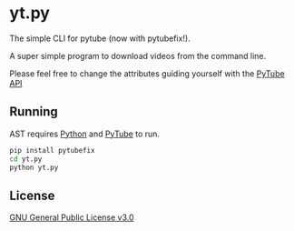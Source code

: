 # yt.py

The simple CLI for pytube (now with pytubefix!).

A super simple program to download videos from the command line.

Please feel free to change the attributes guiding yourself with the [PyTube API]

## Running

AST requires [Python] and [PyTube] to run.

```sh
pip install pytubefix
cd yt.py
python yt.py
```

## License
[GNU General Public License v3.0]

[//]: # (These are reference links used in the body of this note and get stripped out when the markdown processor does its job. There is no need to format nicely because it shouldn't be seen. Thanks SO - http://stackoverflow.com/questions/4823468/store-comments-in-markdown-syntax)

   [PyTube]: <https://pytube.io/en/latest/user/install.html>
   [PyTube API]: <https://pytube.io/en/latest/index.html>
   [Python]: <https://www.python.org/>
   [public repository]: https://github.com/patriciogtrz/ast
   [GNU General Public License v3.0]: <https://choosealicense.com/licenses/gpl-3.0/>
